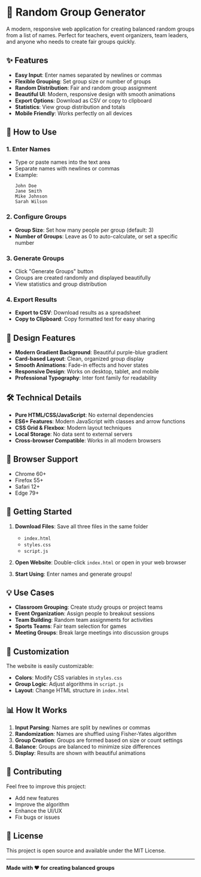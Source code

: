 # 🎯 Random Group Generator

A modern, responsive web application for creating balanced random groups from a list of names. Perfect for teachers, event organizers, team leaders, and anyone who needs to create fair groups quickly.

## ✨ Features

- **Easy Input**: Enter names separated by newlines or commas
- **Flexible Grouping**: Set group size or number of groups
- **Random Distribution**: Fair and random group assignment
- **Beautiful UI**: Modern, responsive design with smooth animations
- **Export Options**: Download as CSV or copy to clipboard
- **Statistics**: View group distribution and totals
- **Mobile Friendly**: Works perfectly on all devices

## 🚀 How to Use

### 1. Enter Names
- Type or paste names into the text area
- Separate names with newlines or commas
- Example:
  ```
  John Doe
  Jane Smith
  Mike Johnson
  Sarah Wilson
  ```

### 2. Configure Groups
- **Group Size**: Set how many people per group (default: 3)
- **Number of Groups**: Leave as 0 to auto-calculate, or set a specific number

### 3. Generate Groups
- Click "Generate Groups" button
- Groups are created randomly and displayed beautifully
- View statistics and group distribution

### 4. Export Results
- **Export to CSV**: Download results as a spreadsheet
- **Copy to Clipboard**: Copy formatted text for easy sharing

## 🎨 Design Features

- **Modern Gradient Background**: Beautiful purple-blue gradient
- **Card-based Layout**: Clean, organized group display
- **Smooth Animations**: Fade-in effects and hover states
- **Responsive Design**: Works on desktop, tablet, and mobile
- **Professional Typography**: Inter font family for readability

## 🛠️ Technical Details

- **Pure HTML/CSS/JavaScript**: No external dependencies
- **ES6+ Features**: Modern JavaScript with classes and arrow functions
- **CSS Grid & Flexbox**: Modern layout techniques
- **Local Storage**: No data sent to external servers
- **Cross-browser Compatible**: Works in all modern browsers

## 📱 Browser Support

- Chrome 60+
- Firefox 55+
- Safari 12+
- Edge 79+

## 🚀 Getting Started

1. **Download Files**: Save all three files in the same folder
   - `index.html`
   - `styles.css`
   - `script.js`

2. **Open Website**: Double-click `index.html` or open in your web browser

3. **Start Using**: Enter names and generate groups!

## 💡 Use Cases

- **Classroom Grouping**: Create study groups or project teams
- **Event Organization**: Assign people to breakout sessions
- **Team Building**: Random team assignments for activities
- **Sports Teams**: Fair team selection for games
- **Meeting Groups**: Break large meetings into discussion groups

## 🔧 Customization

The website is easily customizable:

- **Colors**: Modify CSS variables in `styles.css`
- **Group Logic**: Adjust algorithms in `script.js`
- **Layout**: Change HTML structure in `index.html`

## 📊 How It Works

1. **Input Parsing**: Names are split by newlines or commas
2. **Randomization**: Names are shuffled using Fisher-Yates algorithm
3. **Group Creation**: Groups are formed based on size or count settings
4. **Balance**: Groups are balanced to minimize size differences
5. **Display**: Results are shown with beautiful animations

## 🤝 Contributing

Feel free to improve this project:
- Add new features
- Improve the algorithm
- Enhance the UI/UX
- Fix bugs or issues

## 📄 License

This project is open source and available under the MIT License.

---

**Made with ❤️ for creating balanced groups**
